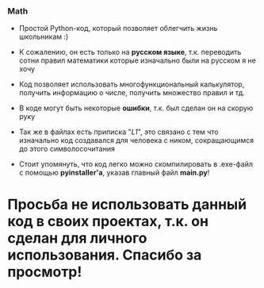 ### Math

- Простой Python-код, который позволяет облегчить жизнь школьникам :)
- К сожалению, он есть только на **русском языке**, т.к. переводить сотни правил математики которые изначально были на русском я не хочу

- Код позволяет использовать многофункциональный калькулятор, получить информацию о числе, получить множество правил и тд.
- В коде могут быть некоторые **ошибки**, т.к. был сделан он на скорую руку
- Так же в файлах есть приписка "_L1_", это связано с тем что изначально код создавался для человека с ником, сокращающимся до этого символосочитания
- Стоит упомянуть, что код легко можно скомпилировать в .exe-файл с помощью **pyinstaller'а**, указав главный файл **main.py**!

# Просьба не использовать данный код в своих проектах, т.к. он сделан для личного использования. Спасибо за просмотр!
